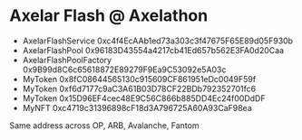 # Axelar Flash @ Axelathon

* AxelarFlashService 0xc4f4EcAAb1ed73a303c3f47675F65E89d05F930b
* AxelarFlashPool 0x96183D43554a4217cb41Ed657b562E3FA0d20Caa
* AxelarFlashPoolFactory 0x9B99d8C6c65618872E89279F9Ea9C53092e5A03c
* MyToken 0x8fC08644565130c915609CF861951eDc0049F59f
* MyToken 0xf6d7177c9aC3A61B03D78CF22BDb792352701fc6
* MyToken 0x15D96EF4cec48E9C56C866b885DD4Ec24f00DdDF
* MyNFT 0xc4719c31396898cF18d3A796725A60A93CaF98ea

Same address across OP, ARB, Avalanche, Fantom
